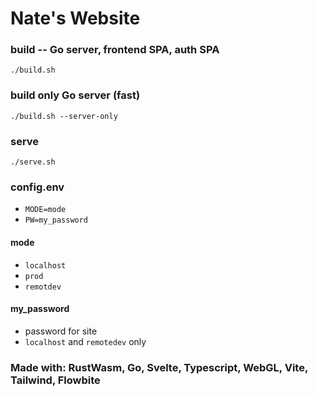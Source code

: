 # Nate's Website

### build -- Go server, frontend SPA, auth SPA
`./build.sh`

### build only Go server (fast)
`./build.sh --server-only`

### serve
`./serve.sh`

### config.env
- `MODE=mode`
- `PW=my_password`

#### mode
- `localhost`
- `prod`
- `remotdev`

#### my_password
- password for site
- `localhost` and `remotedev` only


### Made with: RustWasm, Go, Svelte, Typescript, WebGL, Vite, Tailwind, Flowbite
